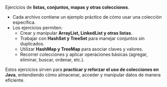 Ejercicios de **listas, conjuntos, mapas y otras colecciones**.  

- Cada archivo contiene un ejemplo práctico de cómo usar una colección específica.  
- Los ejercicios permiten:
  - Crear y manipular **ArrayList, LinkedList y otras listas**.
  - Trabajar con **HashSet y TreeSet** para manejar conjuntos sin duplicados.
  - Utilizar **HashMap y TreeMap** para asociar claves y valores.
  - Recorrer colecciones y aplicar operaciones básicas (agregar, eliminar, buscar, ordenar, etc.).

Estos ejercicios sirven para **practicar y reforzar el uso de colecciones en Java**, entendiendo cómo almacenar, acceder y manipular datos de manera eficiente.
